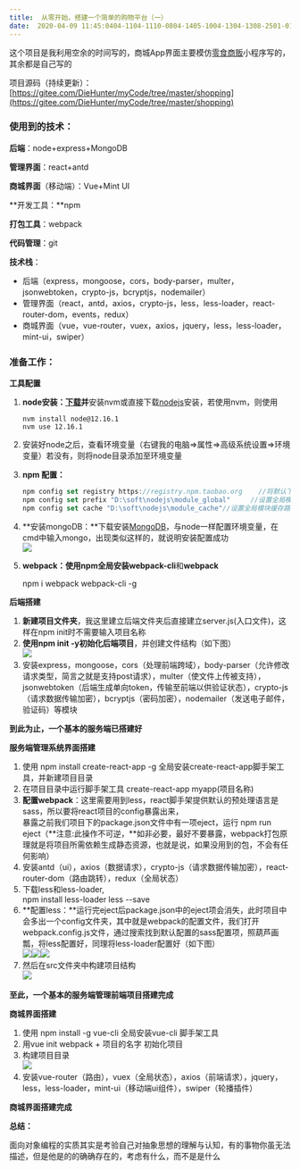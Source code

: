 ```yaml
---
title:  从零开始，搭建一个简单的购物平台（一） 
date:  2020-04-09 11:45:0404-1104-1110-0804-1405-1004-1304-1308-2501-0104-1210-1711-0612-07 
---
```

这个项目是我利用空余的时间写的，商城App界面主要模仿[零食商贩](http://www.wxapp-union.com/forum.php?modviewthread&tid5042)小程序写的，其余都是自己写的

项目源码（持续更新）：[https://gitee.com/DieHunter/myCode/tree/master/shopping](https://gitee.com/DieHunter/myCode/tree/master/shopping)

### **使用到的技术：**

**后端**：node+express+MongoDB

**管理界面**：react+antd

**商城界面**（移动端）：Vue+Mint UI

**开发工具：**npm

**打包工具**：webpack

**代码管理**：git

**技术栈**：

* 后端（express，mongoose，cors，body-parser，multer，jsonwebtoken，crypto-js，bcryptjs，nodemailer）
* 管理界面（react，antd，axios，crypto-js，less，less-loader，react-router-dom，events，redux）
* 商城界面（vue，vue-router，vuex，axios，jquery，less，less-loader，mint-ui，swiper）

### 准备工作：

**工具配置**

1. **node安装：[下载](https://github.com/coreybutler/nvm-windows)并**安装nvm或直接下载[nodejs](http://nodejs.cn/download/)安装，若使用nvm，则使用
   ```
   nvm install node@12.16.1
   nvm use 12.16.1
   ```

2. 安装好node之后，查看环境变量（右键我的电脑=>属性=>高级系统设置=>环境变量）若没有，则将node目录添加至环境变量

3. **npm 配置：**

   ```javascript
   npm config set registry https://registry.npm.taobao.org    //将默认下载地址设置为淘宝镜像
   npm config set prefix "D:\soft\nodejs\module_global"     //设置全局模块安装默认路径（后面直接将路径放到环境变量，可以直接使用）
   npm config set cache "D:\soft\nodejs\module_cache"//设置全局模块缓存路径
   ```

4. **安装mongoDB：**下载安装[MongoDB](https://www.mongodb.com/download-center/community)，与node一样配置环境变量，在cmd中输入mongo，出现类似这样的，就说明安装配置成功  
![](https://img-blog.csdnimg.cn/20200409094151118.png?x-oss-processimage/watermark,type_ZmFuZ3poZW5naGVpdGk,shadow_10,text_aHR0cHM6Ly9ibG9nLmNzZG4ubmV0L3RpbWVfX19fXw,size_16,color_FFFFFF,t_70)

5. **webpack：**使用npm全局安装**webpack-cli**和**webpack**

   npm i webpack webpack-cli -g

**后端搭建**

1. **新建项目文件夹**，我这里建立后端文件夹后直接建立server.js(入口文件)，这样在npm init时不需要输入项目名称
2. **使用npm init -y初始化后端项目**，并创建文件结构（如下图）  
![](https://img-blog.csdnimg.cn/20200409101330111.png?x-oss-processimage/watermark,type_ZmFuZ3poZW5naGVpdGk,shadow_10,text_aHR0cHM6Ly9ibG9nLmNzZG4ubmV0L3RpbWVfX19fXw,size_16,color_FFFFFF,t_70)
3. 安装express，mongoose，cors（处理前端跨域），body-parser（允许修改请求类型，简言之就是支持post请求），multer（使文件上传被支持），jsonwebtoken（后端生成单向token，传输至前端以供验证状态），crypto-js（请求数据传输加密），bcryptjs（密码加密），nodemailer（发送电子邮件，验证码）等模块

**到此为止，一个基本的服务端已搭建好**

**服务端管理系统界面搭建**

1. 使用 npm install create-react-app -g 全局安装create-react-app脚手架工具，并新建项目目录
2. 在项目目录中运行脚手架工具 create-react-app myapp(项目名称)
3. **配置webpack**：这里需要用到less，react脚手架提供默认的预处理语言是sass，所以要将react项目的config暴露出来，  
   暴露之前我们项目下的package.json文件中有一项eject，运行 npm run eject（**注意:此操作不可逆，**如非必要，最好不要暴露，webpack打包原理就是将项目所需依赖生成静态资源，也就是说，如果没用到的包，不会有任何影响）
4. 安装antd（ui），axios（数据请求），crypto-js（请求数据传输加密），react-router-dom（路由跳转），redux（全局状态）
5. 下载less和less-loader,  
   npm install less-loader less --save
6. **配置less：**运行完eject后package.json中的eject项会消失，此时项目中会多出一个config文件夹，其中就是webpack的配置文件，我们打开webpack.config.js文件，通过搜索找到默认配置的sass配置项，照葫芦画瓢，将less配置好，同理将less-loader配置好（如下图）  
![](https://img-blog.csdnimg.cn/20200409111154452.png?x-oss-processimage/watermark,type_ZmFuZ3poZW5naGVpdGk,shadow_10,text_aHR0cHM6Ly9ibG9nLmNzZG4ubmV0L3RpbWVfX19fXw,size_16,color_FFFFFF,t_70)![](https://img-blog.csdnimg.cn/20200409111255389.png?x-oss-processimage/watermark,type_ZmFuZ3poZW5naGVpdGk,shadow_10,text_aHR0cHM6Ly9ibG9nLmNzZG4ubmV0L3RpbWVfX19fXw,size_16,color_FFFFFF,t_70)![](https://img-blog.csdnimg.cn/20200409111401701.png?x-oss-processimage/watermark,type_ZmFuZ3poZW5naGVpdGk,shadow_10,text_aHR0cHM6Ly9ibG9nLmNzZG4ubmV0L3RpbWVfX19fXw,size_16,color_FFFFFF,t_70)
7. 然后在src文件夹中构建项目结构  
![](https://img-blog.csdnimg.cn/20200409111933737.png?x-oss-processimage/watermark,type_ZmFuZ3poZW5naGVpdGk,shadow_10,text_aHR0cHM6Ly9ibG9nLmNzZG4ubmV0L3RpbWVfX19fXw,size_16,color_FFFFFF,t_70)

**至此，一个基本的服务端管理前端项目搭建完成**

**商城界面搭建**

1. 使用 npm install -g vue-cli 全局安装vue-cli 脚手架工具
2. 用vue init webpack + 项目的名字 初始化项目
3. 构建项目目录  
![](https://img-blog.csdnimg.cn/20200409114241221.png?x-oss-processimage/watermark,type_ZmFuZ3poZW5naGVpdGk,shadow_10,text_aHR0cHM6Ly9ibG9nLmNzZG4ubmV0L3RpbWVfX19fXw,size_16,color_FFFFFF,t_70)
4. 安装vue-router（路由），vuex（全局状态），axios（前端请求），jquery，less，less-loader，mint-ui（移动端ui组件），swiper（轮播插件）

**商城界面搭建完成**

**总结：**

面向对象编程的实质其实是考验自己对抽象思想的理解与认知，有的事物你虽无法描述，但是他是的的确确存在的，考虑有什么，而不是是什么